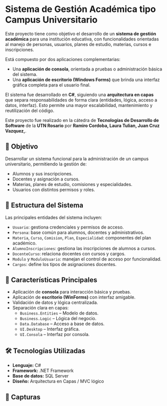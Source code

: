 # Sistema de Gestión Académica tipo Campus Universitario

Este proyecto tiene como objetivo el desarrollo de un **sistema de gestión académica** para una institución educativa, con funcionalidades orientadas al manejo de personas, usuarios, planes de estudio, materias, cursos e inscripciones.

Está compuesto por dos aplicaciones complementarias:

- Una **aplicación de consola**, orientada a pruebas o administración básica del sistema.
- Una **aplicación de escritorio (Windows Forms)** que brinda una interfaz gráfica completa para el usuario final.

El sistema fue desarrollado en **C#**, siguiendo una **arquitectura en capas** que separa responsabilidades de forma clara (entidades, lógica, acceso a datos, interfaz). Esto permite una mayor escalabilidad, mantenimiento y reutilización del código.

Este proyecto fue realizado en la cátedra de **Tecnologías de Desarrollo de Software** de la **UTN Rosario** por **Ramiro Cordoba, Laura Tulian, Juan Cruz Vazquez,**.

## 🧾 Objetivo

Desarrollar un sistema funcional para la administración de un campus universitario, permitiendo la gestión de:

- Alumnos y sus inscripciones.
- Docentes y asignación a cursos.
- Materias, planes de estudio, comisiones y especialidades.
- Usuarios con distintos permisos y roles.

## 🧩 Estructura del Sistema

Las principales entidades del sistema incluyen:

- `Usuario`: gestiona credenciales y permisos de acceso.
- `Persona`: base común para alumnos, docentes y administrativos.
- `Materia`, `Curso`, `Comision`, `Plan`, `Especialidad`: componentes del plan académico.
- `AlumnoInscripciones`: gestiona las inscripciones de alumnos a cursos.
- `DocenteCurso`: relaciona docentes con cursos y cargos.
- `Modulo` y `ModuloUsuario`: manejan el control de acceso por funcionalidad.
- `Cargos`: define los tipos de asignaciones docentes.

## 🚀 Características Principales

- Aplicación de **consola** para interacción básica y pruebas.
- Aplicación de **escritorio (WinForms)** con interfaz amigable.
- Validación de datos y lógica centralizada.
- Separación clara en capas:
  - `Business.Entities` – Modelo de datos.
  - `Business.Logic` – Lógica del negocio.
  - `Data.Database` – Acceso a base de datos.
  - `UI.Desktop` – Interfaz gráfica.
  - `UI.Consola` – Interfaz por consola.

## 🛠 Tecnologías Utilizadas

- **Lenguaje:** C#
- **Framework:** .NET Framework
- **Base de datos:** SQL Server
- **Diseño:** Arquitectura en Capas / MVC lógico

## 📸 Capturas 

>

